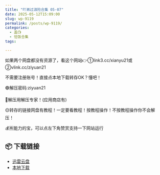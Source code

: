 ```yaml
---
title: "吖弟过浪险合集 05-07"
date: 2025-05-12T15:09:00
slug: wp-9119
permalink: /posts/wp-9119/
categories:
  - 盖📺
  - 恰饭合集
tags:

---
```


如果两个网盘都没有资源了，看这个网站👉①link3.cc/xianyu21或②vlink.cc/ziyuan21

不需要注册账号！直接点本地下载转存OK？懂吧！

🟢解压密码:ziyuan21

🔵解压用解压专家！(应用商店有)

🟡转存的链接网盘有教程！一定要看教程！按教程操作！不按教程操作你不会解压！

💰🈶能力的宝，可以点左下角赞赏支持一下网站运行

## 📦 下载链接
- [迅雷云盘](https://blziyuan21.com/pay-download/9119?key=f9326f8b26&down_id=0)
- [本地下载](https://blziyuan21.com/pay-download/9119?key=f9326f8b26&down_id=1)

